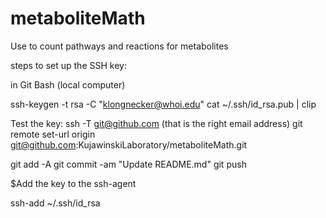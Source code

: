 # metaboliteMath
Use to count pathways and reactions for metabolites

steps to set up the SSH key:

in Git Bash (local computer)

ssh-keygen -t rsa -C "klongnecker@whoi.edu"
cat ~/.ssh/id_rsa.pub | clip

Test the key: ssh -T git@github.com (that is the right email address)
git remote set-url origin git@github.com:KujawinskiLaboratory/metaboliteMath.git

git add -A
git commit -am "Update README.md"
git push

$Add the key to the ssh-agent

ssh-add ~/.ssh/id_rsa
